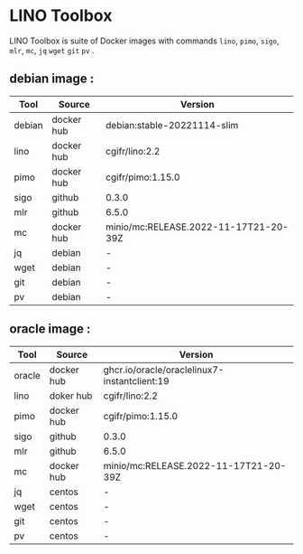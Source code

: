 # LINO Toolbox

LINO Toolbox is suite of Docker images with commands `lino`, `pimo`, `sigo`, `mlr`, `mc`, `jq` `wget` `git` `pv` .

## debian image :
| Tool | Source  | Version |
|------|---------|---------|
|debian|docker hub|debian:stable-20221114-slim |
|lino  |docker hub|cgifr/lino:2.2 |
|pimo  |docker hub|cgifr/pimo:1.15.0 |
|sigo  |github   |0.3.0 |
|mlr   |github   |6.5.0 |
|mc    |docker hub|minio/mc:RELEASE.2022-11-17T21-20-39Z|
|jq    |debian   |- |
|wget  |debian   |- |
|git   |debian   |- |
|pv    |debian   |- |

## oracle image :
| Tool | Source  | Version |
|------|---------|---------|
|oracle|docker hub|ghcr.io/oracle/oraclelinux7-instantclient:19 |
|lino  |doker hub|cgifr/lino:2.2 |
|pimo  |docker hub|cgifr/pimo:1.15.0 |
|sigo  |github   |0.3.0 |
|mlr   |github   |6.5.0 |
|mc    |docker hub|minio/mc:RELEASE.2022-11-17T21-20-39Z|
|jq    |centos   |- |
|wget  |centos   |- |
|git   |centos   |- |
|pv    |centos   |- |